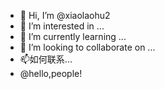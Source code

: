 - 👋 Hi, I’m @xiaolaohu2
- 👀 I’m interested in ...
- 🌱 I’m currently learning ...
- 💞️ I’m looking to collaborate on ...
- 📫如何联系... 
- @hello,people!
<!---
xiaolaohu2/xiaolaohu2 is a ✨ special ✨ repository because its `README.md` (this file) appears on your GitHub profile.
You can click the Preview link to take a look at your changes.
--->
